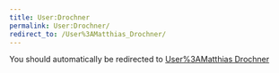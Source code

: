 ```yaml
---
title: User:Drochner
permalink: User:Drochner/
redirect_to: /User%3AMatthias_Drochner/
---
```


You should automatically be redirected to [User%3AMatthias Drochner](/User%3AMatthias_Drochner/)
